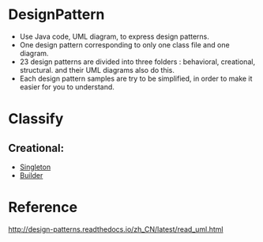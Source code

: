 # DesignPattern
- Use Java code, UML diagram, to express design patterns.
- One design pattern corresponding to only one class file and one diagram.
- 23 design patterns are divided into three folders : behavioral, creational, structural. and their UML diagrams also do this.
- Each design pattern samples are try to be simplified, in order to make it easier for you to understand.

# Classify

## Creational:

- [Singleton](../master/JavaCodes/creational/Singleton)
- [Builder](../master/JavaCodes/creational/Builder)

# Reference

http://design-patterns.readthedocs.io/zh_CN/latest/read_uml.html